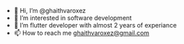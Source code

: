 - 👋 Hi, I’m @ghaithvaroxez
- 👀 I’m interested in software development
- 🌱 I’m flutter developer with almost 2 years of experiance
- 📫 How to reach me ghaithvaroxez@gmail.com

<!---
ghaithvaroxez/ghaithvaroxez is a ✨ special ✨ repository because its `README.md` (this file) appears on your GitHub profile.
You can click the Preview link to take a look at your changes.
--->
